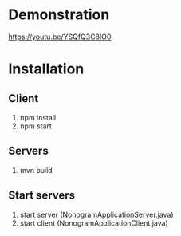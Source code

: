 # Demonstration
https://youtu.be/YSQfQ3C8IO0

# Installation
## Client
1. npm install
2. npm start
## Servers
1. mvn build
## Start servers
1. start server (NonogramApplicationServer.java)
2. start client (NonogramApplicationClient.java)
